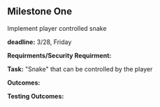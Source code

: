 ## Milestone One

Implement player controlled snake

**deadline:** 3/28, Friday

**Requirments/Security Requirment:** 

**Task:** "Snake" that can be controlled by the player

**Outcomes:**


**Testing Outcomes:**
